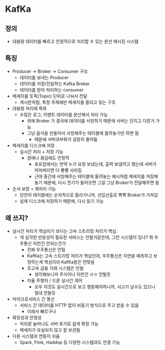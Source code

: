 # KafKa
## 정의
- 대용량 데이터를 빠르고 안정적으로 처리할 수 있는 분산 메시징 시스템

## 특징
- Producer -> Broker -> Consumer 구조
    - 데이터를 보내는 Producer
    - 데이터를 저장/전달하는 Kafka Broker
    - 데이터를 받아 처리하는 consumer
- 메세지를 토픽(Topic) 단위로 나눠서 전달
    - 게시판처럼, 특정 주제에만 메세지를 올리고 읽는 구조
- 대용량 처리에 특화
    - 수많은 로그, 이벤트 데이터를 분산해서 처리 가능
        - 위에 Broker 가 결국에 데이터를 서빙하기 때문에 서버는 던지고 다른거 가능
        - 그냥 음식을 만들어서 서빙해주는 테이블에 올려놓기만 하면 됨
            - 때문에 서버과부화가 굉장히 줄어듦
- 메세지를 디스크에 저장   
    - 실시간 처리 + 저장 기능
        - 장애나 끊김에도 안정적
            - 포유잡에서는 만약 누가 요청 보냈는데, 출력 보낼려고 했는데 서버가 꺼져버리면 다 뿅뿅 사라짐
            - 근데 중간에 서빙해주는 테이블에 올려놓는 예시처럼 메세지를 저장해놓기 때문에, 다시 전기가 들어오면 그걸 그냥 Broker가 전달해주면 됨
- 순서 보장 + 재처리 기능
    - 당연히 테이블에는 순차적으로 올라가니까, 선입선출로 뽁뽁 Broker가 가져감
    - 실제 디스크에 저장하기 때문에, 다시 읽기 가능
    

## 왜 쓰지?
- 실시간 처리가 핵심이기 보다는 고속 스트리밍 처리가 핵심.
    - 개 심각한 반응성이 필요한 서비스는 안될거같은데, 그런 시스템이 있나? 뭐 우주통신 이런건 안되는건가
        - 진짜 우주통신은 안됨
        - KafKa는 고속 스트리밍 처리가 핵심인데, 우주통신은 지연을 예측하고 보정하는게 핵심이라 KafKa랑은 안맞음
        - 초고속 금융 거래 시스템은 안됨
            - 생각해보니까 주식이나 이런건 ㄹㅇ 안될듯
        - 자율 주행차 / 드론 실시간 제어
            - 오우 이것도 실시간으로 보고 행동해야하니까, 사고가 날수도 있으니 절대 안될듯
- 마이크로서비스 간 통신
    - 서비스 간 데이터를 HTTP 없이 비동기 방식으로 주고 받을 수 있음
        - 이래서 빠르구나
- 확장성과 안정성
    - 처리량 늘어나도 서버 추가로 쉽게 확장 가능
    - 메세지가 유실되지 않고 잘 보관됨
- 다른 시스템과 연동이 쉬움
    - Spark, Flink, Haddop 등 다양한 시스템과도 연결 가능
